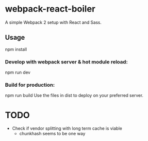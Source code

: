 # webpack-react-boiler
A simple Webpack 2 setup with React and Sass.

## Usage
npm install

### Develop with webpack server & hot module reload:
npm run dev

### Build for production:
npm run build
Use the files in dist to deploy on your preferred server.

# TODO
- Check if vendor splitting with long term cache is viable
  - chunkhash seems to be one way
